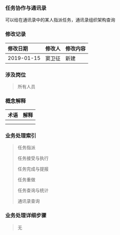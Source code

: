 ### 任务协作与通讯录

可以给在通讯录中的某人指派任务，通讯录组织架构查询

### 修改记录

| 修改日期 | 修改人 | 修改内容 |
| :--- | :--- | :--- |
| 2019-01-15 | 窦卫征 | 新建 |

### 涉及岗位

> 所有人员

### 概念解释

| 术语 | 解释 |
| :--- | :--- |
|  |  |
|  |  |

### 业务处理索引

> 任务指派
>
> 任务接受与执行
>
> 任务完成与提报
>
> 任务重做
>
> 任务查询与统计
>
> 通讯录查询

### 业务处理详细步骤

> 无



